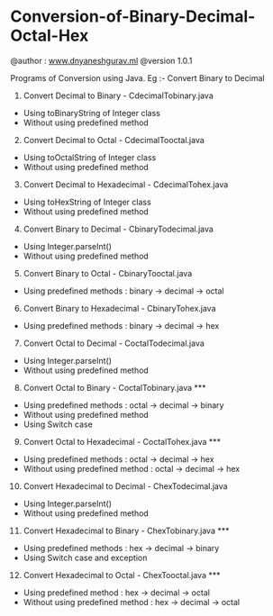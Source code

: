 # Conversion-of-Binary-Decimal-Octal-Hex

@author : www.dnyaneshgurav.ml @version 1.0.1

Programs of Conversion using Java. Eg :- Convert Binary to Decimal

1. Convert Decimal to Binary - CdecimalTobinary.java
* Using toBinaryString of Integer class
* Without using predefined method

2. Convert Decimal to Octal - CdecimalTooctal.java
* Using toOctalString of Integer class
* Without using predefined method

3. Convert Decimal to Hexadecimal - CdecimalTohex.java
* Using toHexString of Integer class
* Without using predefined method

4. Convert Binary to Decimal - CbinaryTodecimal.java
* Using Integer.parseInt()
* Without using predefined method

5. Convert Binary to Octal - CbinaryTooctal.java
* Using predefined methods : binary -> decimal -> octal


6. Convert Binary to Hexadecimal - CbinaryTohex.java
* Using predefined methods : binary -> decimal -> hex

7. Convert Octal to Decimal - CoctalTodecimal.java
* Using Integer.parseInt() 
* Without using predefined method

8. Convert Octal to Binary - CoctalTobinary.java ***
* Using predefined methods : octal -> decimal -> binary
* Without using predefined method
* Using Switch case

9. Convert Octal to Hexadecimal - CoctalTohex.java ***
* Using predefined methods : octal -> decimal -> hex
* Without using predefined method : octal -> decimal -> hex

10. Convert Hexadecimal to Decimal - ChexTodecimal.java
* Using Integer.parseInt() 
* Without using predefined method

11. Convert Hexadecimal to Binary - ChexTobinary.java ***
* Using predefined methods : hex -> decimal -> binary
* Using Switch case and exception

12. Convert Hexadecimal to Octal - ChexTooctal.java ***
* Using predefined method : hex -> decimal -> octal
* Without using predefined method : hex -> decimal -> octal
